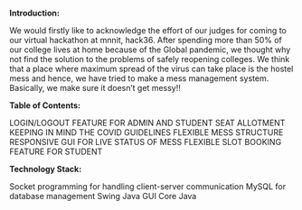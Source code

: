 **Introduction:**

We would firstly like to acknowledge the effort of our judges for coming to our virtual hackathon at mnnit, hack36. After spending more than 50% of our college lives at home because of the Global pandemic, we thought why not find the solution to the problems of safely reopening colleges. We think that a place where maximum spread of the virus can take place is the hostel mess and hence, we have tried to make a mess management system. Basically, we make sure it doesn’t get messy!!

**Table of Contents:**

LOGIN/LOGOUT FEATURE FOR ADMIN AND STUDENT
SEAT ALLOTMENT KEEPING IN MIND THE COVID GUIDELINES
FLEXIBLE MESS STRUCTURE
RESPONSIVE GUI FOR LIVE STATUS OF MESS
FLEXIBLE SLOT BOOKING FEATURE FOR STUDENT

**Technology Stack:**

Socket programming for handling client-server communication
MySQL for database management
Swing Java GUI
Core Java
